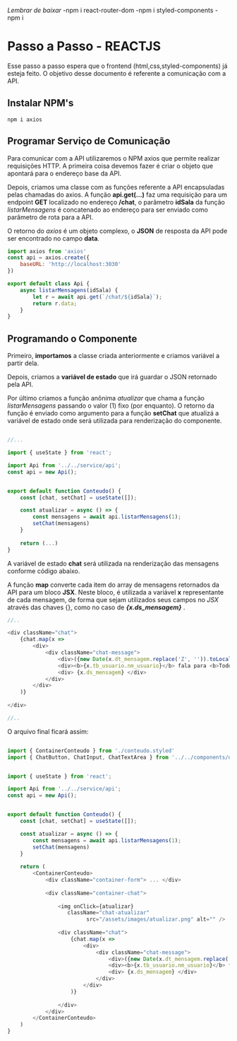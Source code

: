 *Lembrar de baixar*
-npm i react-router-dom 
-npm i styled-components
-npm i 


# Passo a Passo - REACTJS

Esse passo a passo espera que o frontend (html,css,styled-components) já esteja feito. O objetivo desse documento é referente a comunicação com a API.

## Instalar NPM's

```shell
npm i axios 
```

## Programar Serviço de Comunicação

Para comunicar com a API utilizaremos o NPM axios que permite realizar requisições HTTP. A primeira coisa devemos fazer é criar o objeto que apontará para o endereço base da API.

Depois, criamos uma classe com as funções referente a API encapsuladas pelas chamadas do axios. A função **api.get(...)** faz uma requisição para um endpoint **GET** localizado no endereço **/chat**, o parâmetro **idSala** da função *listarMensagens* é concatenado ao endereço para ser enviado como parâmetro de rota para a API.

O retorno do *axios* é um objeto complexo, o **JSON** de resposta da API pode ser encontrado no campo **data**.

```javascript
import axios from 'axios'
const api = axios.create({
    baseURL: 'http://localhost:3030'
})

export default class Api {
    async listarMensagens(idSala) {
        let r = await api.get(`/chat/${idSala}`);
        return r.data;
    }
}
```


## Programando o Componente

Primeiro, **importamos** a classe criada anteriormente e criamos variável a partir dela. 

Depois, criamos a **variável de estado** que irá guardar o JSON retornado pela API.

Por último criamos a função anônima *atualizar* que chama a função *listarMensagens* passando o valor (1) fixo (por enquanto). O retorno da função é enviado como argumento para a função **setChat** que atualizá a variável de estado onde será utilizada para renderização do componente.

```javascript

//...

import { useState } from 'react';

import Api from '../../service/api';
const api = new Api();


export default function Conteudo() {
    const [chat, setChat] = useState([]);

    const atualizar = async () => {
        const mensagens = await api.listarMensagens(1);
        setChat(mensagens)
    }
    
    return (...)
}

```


A variável de estado **chat** será utilizada na renderização das mensagens conforme código abaixo. 

A função **map** converte cada item do array de mensagens retornados da API para um bloco **JSX**. Neste bloco, é utilizada a variável **x** representante de cada mensagem, de forma que sejam utilizados seus campos no *JSX* através das chaves {}, como no caso de ***{x.ds_mensagem}*** .

```javascript
//..

<div className="chat">
    {chat.map(x =>
        <div>
            <div className="chat-message">
                <div>({new Date(x.dt_mensagem.replace('Z', '')).toLocaleTimeString()})</div>
                <div><b>{x.tb_usuario.nm_usuario}</b> fala para <b>Todos</b>:</div>
                <div> {x.ds_mensagem} </div>
            </div>
        </div>
    )}
    
</div>

//..
```



O arquivo final ficará assim:

```javascript

import { ContainerConteudo } from './conteudo.styled'
import { ChatButton, ChatInput, ChatTextArea } from '../../components/outros/inputs'


import { useState } from 'react';

import Api from '../../service/api';
const api = new Api();


export default function Conteudo() {
    const [chat, setChat] = useState([]);

    const atualizar = async () => {
        const mensagens = await api.listarMensagens(1);
        setChat(mensagens)
    }
    
    return (
        <ContainerConteudo>
            <div className="container-form"> ... </div>
            
            <div className="container-chat">
                
                <img onClick={atualizar}
                   className="chat-atualizar"
                         src="/assets/images/atualizar.png" alt="" />
                
                <div className="chat">
                    {chat.map(x =>
                        <div>
                            <div className="chat-message">
                                <div>({new Date(x.dt_mensagem.replace('Z', '')).toLocaleTimeString()})</div>
                                <div><b>{x.tb_usuario.nm_usuario}</b> fala para <b>Todos</b>:</div>
                                <div> {x.ds_mensagem} </div>
                            </div>
                        </div>
                    )}
                    
                </div>
            </div>
        </ContainerConteudo>
    )
}

```